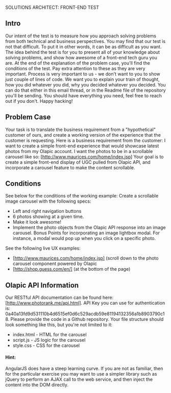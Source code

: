  SOLUTIONS ARCHITECT: FRONT-END TEST
## Intro
Our intent of the test is to measure how you approach solving problems from both technical and business perspectives. You may find that our test is not that difficult. To put it in other words, it can be as difficult as you want. The idea behind the test is for you to present all of your knowledge about solving problems, and show how awesome of a front-end tech guru you are.
At the end of the explanation of the problem case, you'll find the conditions of the test. Pay extra attention to these as they are very important.
Process is very important to us - we don't want to you to show just couple of lines of code. We want you to explain your train of thought, how you did whatever you did, why you decided whatever you decided. You can do that either in this email thread, or in the Readme file of the repository you'll be sending.
You should have everything you need, feel free to reach out if you don't. Happy hacking!

## Problem Case
Your task is to translate the business requirement from a "hypothetical" customer of ours, and create a working version of the experience that the customer is requesting.
Here is a business requirement from the customer:
I want to create a simple front-end experience that would showcase latest photos from my Olapic account. I want the photos to be in a scrollable
carousel like so: [http://www.maurices.com/home/index.jsp]
Your goal is to create a simple front-end display of UGC pulled from Olapic API, and incorporate a carousel feature to make the content
scrollable.

## Conditions
See below for the conditions of the working example:
Create a scrollable image carousel with the following specs:
  - Left and right navigation buttons
  - 6 photos showing at a given time.
  - Make it look awesome!
  - Implement the photo objects from the Olapic API response into an image carousel.
Bonus Points for incorporating an image lightbox modal. For instance, a modal would pop up when you click on a specific photo.

See the following live UX examples:
  - [http://www.maurices.com/home/index.jsp] (scroll down to the photo carousel component powered by Olapic
  - [http://shop.guess.com/en/] (at the bottom of the page)

## Olapic API Information
Our RESTful API documentation can be found here: [http://www.photorank.me/api.html].
API Key you can use for authentication is: 0a40a13fd9d531110b4d6515ef0d6c529acdb59e81194132356a1b8903790c18.
Please provide the code in a Github repository. Your file structure should look something like this, but you're not limited to it:
  - index.html - HTML for the carousel
  - script.js - JS logic for the carousel
  - style.css - CSS for the carousel
#### Hint:
AngularJS does have a steep learning curve. If you are not as familiar, then for the particular exercise you may want to use a simpler library such
as jQuery to perform an AJAX call to the web service, and then inject the content into the DOM directly.
